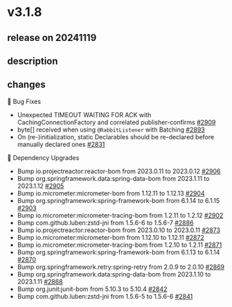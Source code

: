 # v3.1.8

## release on 20241119
## description
## changes
🐞 Bug Fixes

* Unexpected TIMEOUT WAITING FOR ACK with CachingConnectionFactory and correlated publisher-confirms <a href="https://github.com/spring-projects/spring-amqp/issues/2909" data-hovercard-type="issue" data-hovercard-url="/spring-projects/spring-amqp/issues/2909/hovercard">#2909</a>
* byte[] received when using <code>@RabbitListener</code> with Batching <a href="https://github.com/spring-projects/spring-amqp/issues/2893" data-hovercard-type="issue" data-hovercard-url="/spring-projects/spring-amqp/issues/2893/hovercard">#2893</a>
* On (re-)initialization, static Declarables should be re-declared before manually declared ones <a href="https://github.com/spring-projects/spring-amqp/issues/2831" data-hovercard-type="issue" data-hovercard-url="/spring-projects/spring-amqp/issues/2831/hovercard">#2831</a>

🔨 Dependency Upgrades

* Bump io.projectreactor:reactor-bom from 2023.0.11 to 2023.0.12 <a href="https://github.com/spring-projects/spring-amqp/pull/2906" data-hovercard-type="pull_request" data-hovercard-url="/spring-projects/spring-amqp/pull/2906/hovercard">#2906</a>
* Bump org.springframework.data:spring-data-bom from 2023.1.11 to 2023.1.12 <a href="https://github.com/spring-projects/spring-amqp/pull/2905" data-hovercard-type="pull_request" data-hovercard-url="/spring-projects/spring-amqp/pull/2905/hovercard">#2905</a>
* Bump io.micrometer:micrometer-bom from 1.12.11 to 1.12.13 <a href="https://github.com/spring-projects/spring-amqp/pull/2904" data-hovercard-type="pull_request" data-hovercard-url="/spring-projects/spring-amqp/pull/2904/hovercard">#2904</a>
* Bump org.springframework:spring-framework-bom from 6.1.14 to 6.1.15 <a href="https://github.com/spring-projects/spring-amqp/pull/2903" data-hovercard-type="pull_request" data-hovercard-url="/spring-projects/spring-amqp/pull/2903/hovercard">#2903</a>
* Bump io.micrometer:micrometer-tracing-bom from 1.2.11 to 1.2.12 <a href="https://github.com/spring-projects/spring-amqp/pull/2902" data-hovercard-type="pull_request" data-hovercard-url="/spring-projects/spring-amqp/pull/2902/hovercard">#2902</a>
* Bump com.github.luben:zstd-jni from 1.5.6-6 to 1.5.6-7 <a href="https://github.com/spring-projects/spring-amqp/pull/2886" data-hovercard-type="pull_request" data-hovercard-url="/spring-projects/spring-amqp/pull/2886/hovercard">#2886</a>
* Bump io.projectreactor:reactor-bom from 2023.0.10 to 2023.0.11 <a href="https://github.com/spring-projects/spring-amqp/pull/2873" data-hovercard-type="pull_request" data-hovercard-url="/spring-projects/spring-amqp/pull/2873/hovercard">#2873</a>
* Bump io.micrometer:micrometer-bom from 1.12.10 to 1.12.11 <a href="https://github.com/spring-projects/spring-amqp/pull/2872" data-hovercard-type="pull_request" data-hovercard-url="/spring-projects/spring-amqp/pull/2872/hovercard">#2872</a>
* Bump io.micrometer:micrometer-tracing-bom from 1.2.10 to 1.2.11 <a href="https://github.com/spring-projects/spring-amqp/pull/2871" data-hovercard-type="pull_request" data-hovercard-url="/spring-projects/spring-amqp/pull/2871/hovercard">#2871</a>
* Bump org.springframework:spring-framework-bom from 6.1.13 to 6.1.14 <a href="https://github.com/spring-projects/spring-amqp/pull/2870" data-hovercard-type="pull_request" data-hovercard-url="/spring-projects/spring-amqp/pull/2870/hovercard">#2870</a>
* Bump org.springframework.retry:spring-retry from 2.0.9 to 2.0.10 <a href="https://github.com/spring-projects/spring-amqp/pull/2869" data-hovercard-type="pull_request" data-hovercard-url="/spring-projects/spring-amqp/pull/2869/hovercard">#2869</a>
* Bump org.springframework.data:spring-data-bom from 2023.1.10 to 2023.1.11 <a href="https://github.com/spring-projects/spring-amqp/pull/2868" data-hovercard-type="pull_request" data-hovercard-url="/spring-projects/spring-amqp/pull/2868/hovercard">#2868</a>
* Bump org.junit:junit-bom from 5.10.3 to 5.10.4 <a href="https://github.com/spring-projects/spring-amqp/pull/2842" data-hovercard-type="pull_request" data-hovercard-url="/spring-projects/spring-amqp/pull/2842/hovercard">#2842</a>
* Bump com.github.luben:zstd-jni from 1.5.6-5 to 1.5.6-6 <a href="https://github.com/spring-projects/spring-amqp/pull/2841" data-hovercard-type="pull_request" data-hovercard-url="/spring-projects/spring-amqp/pull/2841/hovercard">#2841</a>

